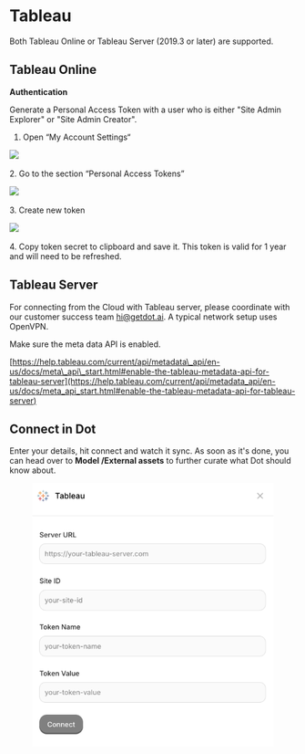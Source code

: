 # Tableau

Both Tableau Online or Tableau Server (2019.3 or later) are supported.

## Tableau Online <a href="#tableau-online" id="tableau-online"></a>

**Authentication**

Generate a Personal Access Token with a user who is either "Site Admin Explorer" or "Site Admin Creator".

1. Open “My Account Settings“

![](https://docs.sled.so/~gitbook/image?url=https%3A%2F%2F2457798860-files.gitbook.io%2F%7E%2Ffiles%2Fv0%2Fb%2Fgitbook-x-prod.appspot.com%2Fo%2Fspaces%252FEdkjXblQVFxdE5uvkTZt%252Fuploads%252Fbqm2rhWu90uUXeiDhJAW%252Fgrafik.png%3Falt%3Dmedia%26token%3D42f9c7de-8267-43c5-af2c-ec953084ad46\&width=300\&dpr=4\&quality=100\&sign=606aa2ae\&sv=2)

2\. Go to the section “Personal Access Tokens”

![](https://docs.sled.so/~gitbook/image?url=https%3A%2F%2F2457798860-files.gitbook.io%2F%7E%2Ffiles%2Fv0%2Fb%2Fgitbook-x-prod.appspot.com%2Fo%2Fspaces%252FEdkjXblQVFxdE5uvkTZt%252Fuploads%252FLlV9TCmQmJBK3a5OlfVM%252Fgrafik.png%3Falt%3Dmedia%26token%3Dca573f80-d452-418d-9ebb-bbf5bb8e4427\&width=768\&dpr=4\&quality=100\&sign=bd2ab74e\&sv=2)

3\. Create new token

![](https://docs.sled.so/~gitbook/image?url=https%3A%2F%2F2457798860-files.gitbook.io%2F%7E%2Ffiles%2Fv0%2Fb%2Fgitbook-x-prod.appspot.com%2Fo%2Fspaces%252FEdkjXblQVFxdE5uvkTZt%252Fuploads%252FeZwVf7mYcTPLPKUySC3S%252Fgrafik.png%3Falt%3Dmedia%26token%3Dab3c7dd0-e124-4aee-aa4d-936268c67121\&width=300\&dpr=4\&quality=100\&sign=3beb599f\&sv=2)

4\. Copy token secret to clipboard and save it. This token is valid for 1 year and will need to be refreshed.



## **Tableau Server** <a href="#tableau-server" id="tableau-server"></a>

For connecting from the Cloud with Tableau server, please coordinate with our customer success team [hi@getdot.ai](mailto:hi@getdot.ai). A typical network setup uses OpenVPN.

Make sure the meta data API is enabled.

[https://help.tableau.com/current/api/metadata\_api/en-us/docs/meta\_api\_start.html#enable-the-tableau-metadata-api-for-tableau-server](https://help.tableau.com/current/api/metadata_api/en-us/docs/meta_api_start.html#enable-the-tableau-metadata-api-for-tableau-server)



## Connect in Dot

Enter your details, hit connect and watch it sync. As soon as it's done, you can head over to **Model /External assets** to further curate what Dot should know about.

<figure><img src="../../../.gitbook/assets/image (10).png" alt=""><figcaption></figcaption></figure>
